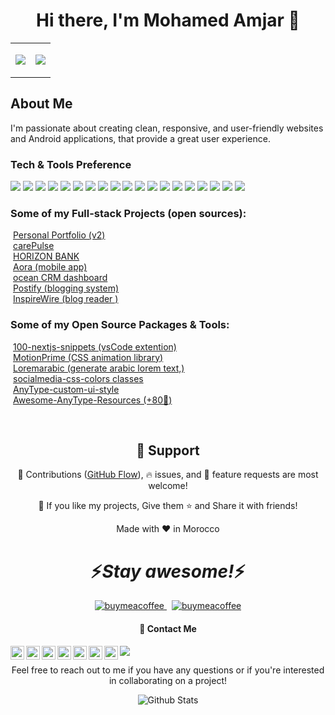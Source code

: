 

<h1 align="center" >Hi there, I'm Mohamed Amjar 👋 </h1> 
<table align="center" >
 <row>
  <td>
   
   <p align="center"><img src="https://github-readme-stats.vercel.app/api?username=amjarmed&show_icons=true&theme=radical"/> </p>
  </td>
  <td>

 <p align="center"> <img src="https://github-readme-stats.vercel.app/api/top-langs/?username=amjarmed&layout=compact&theme=tokyonight"/> </p> </td>
 </row>
</table>




## About Me

 I'm passionate about creating clean, responsive, and user-friendly websites and Android applications, that provide a great user experience.

### Tech & Tools Preference

<p align="center">
  <!-- For more icons please follow  https://github.com/MikeCodesDotNET/ColoredBadges -->
<!--  https://ileriayo.github.io/markdown-badges/ -->

<img src = "https://img.shields.io/badge/-HTML5-E34F26?style=flat&logo=html5&logoColor=white"> <img src = "https://img.shields.io/badge/-CSS3-1572B6?style=flat&logo=css3&logoColor=white">
<img src="https://img.shields.io/badge/-Bootstrap-563D7C?style=flat&logo=bootstrap&logoColor=white">
<img src="https://img.shields.io/badge/-JavaScript-eed718?style=flat&logo=javascript&logoColor=ffffff">
<img src="https://img.shields.io/badge/-Sass-cc6699?style=flat&logo=sass&logoColor=ffffff">
<img src="https://img.shields.io/badge/-React-000000?style=flat&logo=react&logoColor=00c8ff">
<img src="https://img.shields.io/badge/-MongoDB-4DB33D?style=flat&logo=mongodb&logoColor=FFFFFF">
<img src="https://img.shields.io/badge/-GraphQL-e535ab?style=flat&logo=graphql&logoColor=FFFFFF">
<img src="https://img.shields.io/badge/-MySQL-F29111?style=flat&logo=mysql&logoColor=FFFFFF">
<img src="https://img.shields.io/badge/-Express.js-787878?style=flat">
<img src="https://img.shields.io/badge/-Node.js-3C873A?style=flat&logo=Node.js&logoColor=white">
<img src="https://img.shields.io/badge/-Firebase-FFA611?style=flat&logo=firebase&logoColor=FFFFFF">
<img src="http://img.shields.io/badge/-Google%20Cloud%20Platform-4285F4?style=flat&logo=google%20cloud&logoColor=white">
<img src="https://img.shields.io/badge/-Progressive Web Apps-5A0FC8?style=flat">
<img src="http://img.shields.io/badge/-Git-F1502F?style=flat&logo=git&logoColor=FFFFFF">
<img src="http://img.shields.io/badge/-Github-000000?style=flat&logo=github&logoColor=FFFFFF">
<img src="http://img.shields.io/badge/-VS%20Code-007ACC?style=flat&logo=visual%20studio%20code&logoColor=white">
<img src="http://img.shields.io/badge/-Heroku-430098?style=flat&logo=heroku&logoColor=white">
<img src="http://img.shields.io/badge/-Vercel-black?style=flat&logo=vercel&logoColor=white">

</p> 

### Some of my Full-stack Projects (open sources):
 <a href="https://www.amjarmed.com/" style="vertical-align:top; margin:4px"> Personal Portfolio (v2)</a><br />
 <a href="https://github.com/amjarmed/care-pulse" style="vertical-align:top; margin:4px"> carePulse</a><br />
 <a href="https://github.com/amjarmed/jsm-banking" style="vertical-align:top; margin:4px"> HORIZON BANK</a><br />
 <a href="https://github.com/amjarmed/aora-react-native-app" style="vertical-align:top; margin:4px"> Aora (mobile app)</a><br />
 <a href="https://github.com/amjarmed/ocean-crm-dashboard" style="vertical-align:top; margin:4px"> ocean CRM dashboard</a><br />
 <a href="https://github.com/amjarmed/nextjs-sanity-blog" style="vertical-align:top; margin:4px"> Postify (blogging system)</a><br />
 <a href="https://github.com/amjarmed/InspireWire-blog-reader.git" style="vertical-align:top; margin:4px"> InspireWire (blog reader )</a><br />
 
### Some of my Open Source Packages & Tools:
 <a href="https://github.com/amjarmed/100-nextjs-snippets" style="vertical-align:top; margin:4px"> 100-nextjs-snippets (vsCode extention)</a><br />
 <a href="https://github.com/amjarmed/MotionPrime" style="vertical-align:top; margin:4px"> MotionPrime (CSS animation library)</a><br />
 <a href="https://github.com/amjarmed/loremarabic" style="vertical-align:top; margin:4px"> Loremarabic (generate arabic lorem text,)</a><br />
 <a href="https://github.com/amjarmed/socialmedia-css-colors" style="vertical-align:top; margin:4px"> socialmedia-css-colors classes</a><br />
 <a href="https://github.com/amjarmed/AnyType-custom-ui-style" style="vertical-align:top; margin:4px"> AnyType-custom-ui-style</a><br />
 <a href="https://github.com/amjarmed/Awesome-AnyType-Resources" style="vertical-align:top; margin:4px"> Awesome-AnyType-Resources (+80🌟)</a><br />

<br />

<h2 align="center">🤝 Support</h2>

<p align="center">🎀 Contributions (<a href="https://guides.github.com/introduction/flow" title="GitHub flow">GitHub Flow</a>), 🔥 issues, and 🥮 feature requests are most welcome!</p>

<p align="center">💙 If you like my projects, Give them ⭐ and Share it with friends!</p>
</p>

<p align="center">Made with ❤️ in Morocco</p>

<p align="center"> <h1 align='center'>⚡️<i>Stay awesome!</i>⚡️</h1> </p>
<p align="center">
 <a href="https://www.buymeacoffee.com/amjarmed" style="vertical-align:top; margin:4px">
  <img src="https://www.buymeacoffee.com/assets/img/custom_images/orange_img.png" alt="buymeacoffee" > 
 </a>
   <a href="https://www.paypal.com/cgi-bin/webscr?cmd=_s-xclick&hosted_button_id=9V8PY22DDXMVC" style="vertical-align:top; margin:4px">
  <img src="https://www.paypalobjects.com/en_US/i/btn/btn_subscribe_LG.gif" alt="buymeacoffee" /> 
 </a> 

</p>
<h4 align="center"> 📨 Contact Me </h4>
<p align="center" width="500px" margin="auto"> 
<a href="https://twitter.com/amjarmed">
  <img align="left" alt="Mohamed Amjar| Twitter" width="22px" src="https://cdn.jsdelivr.net/npm/simple-icons@v3/icons/twitter.svg" />
</a>
<a href="https://www.linkedin.com/in/amjarmed/">
  <img align="left" alt="Linkedin" width="22px" src="https://cdn.jsdelivr.net/npm/simple-icons@v3/icons/linkedin.svg" />
</a>
<a href="https://t.me/amjarmed">
  <img align="left" alt="Telegram" width="22px" src="https://cdn.jsdelivr.net/npm/simple-icons@v3/icons/telegram.svg" />
</a>
<a href="https://www.instagram.com/amjarmed/">
  <img align="left" alt="Instagram" width="22px" src="https://cdn.jsdelivr.net/npm/simple-icons@v3/icons/instagram.svg" />
</a>
<a href="https://www.reddit.com/user/amjarmed/">
  <img align="left" alt=" Reddit" width="22px" src="https://cdn.jsdelivr.net/npm/simple-icons@v3/icons/reddit.svg" />
</a>
<a href="https://leetcode.com/amjarmed/" style="color:white">
  <img align="left" alt="Leetcode" width="22px" src="https://cdn.jsdelivr.net/npm/simple-icons@v3/icons/leetcode.svg" />
</a>
<a href="https://www.codechef.com/users/amjarmed">
  <img align="left" alt=" Codechef" width="22px" src="https://cdn.jsdelivr.net/npm/simple-icons@v3/icons/codechef.svg" />
</a>

![](https://visitor-badge.glitch.me/badge?page_id=8bithemant.8bithemant)


</p>
<p align="center">
Feel free to reach out to me if you have any questions or if you're interested in collaborating on a project!
</p>




<p align="center">
        <img src="https://raw.githubusercontent.com/mayhemantt/mayhemantt/Update/svg/Bottom.svg" alt="Github Stats" />
</p>

